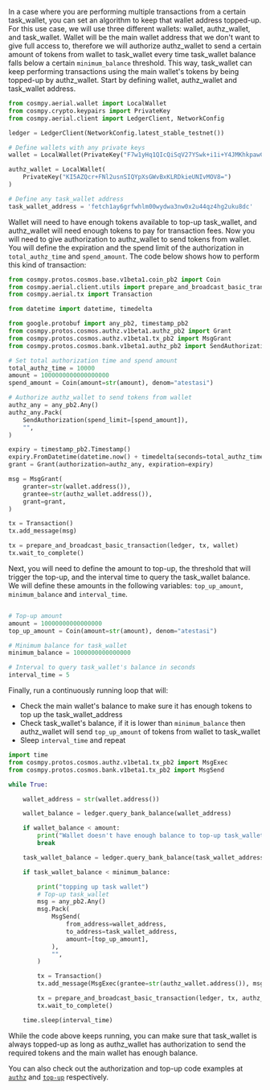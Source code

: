 In a case where you are performing multiple transactions from a certain task_wallet, you can set an algorithm to keep that wallet address topped-up. For this use case, we will use three different wallets: wallet, authz_wallet, and task_wallet. Wallet will be the main wallet address that we don't want to give full access to, therefore we will authorize authz_wallet to send a certain amount of tokens from wallet to task_wallet every time task_wallet balance falls below a certain `minimum_balance` threshold. This way, task_wallet can keep performing transactions using the main wallet's tokens by being topped-up by authz_wallet. Start by defining wallet, authz_wallet and task_wallet address.

```python
from cosmpy.aerial.wallet import LocalWallet
from cosmpy.crypto.keypairs import PrivateKey
from cosmpy.aerial.client import LedgerClient, NetworkConfig

ledger = LedgerClient(NetworkConfig.latest_stable_testnet())

# Define wallets with any private keys
wallet = LocalWallet(PrivateKey("F7w1yHq1QIcQiSqV27YSwk+i1i+Y4JMKhkpawCQIh6s="))

authz_wallet = LocalWallet(
    PrivateKey("KI5AZQcr+FNl2usnSIQYpXsGWvBxKLRDkieUNIvMOV8=")
)

# Define any task_wallet address
task_wallet_address = 'fetch1ay6grfwhlm00wydwa3nw0x2u44qz4hg2uku8dc'
```
Wallet will need to have enough tokens available to top-up task_wallet, and authz_wallet will need enough tokens to pay for transaction fees. Now you will need to give authorization to authz_wallet to send tokens from wallet. You will define the expiration and the spend limit of the authorization in `total_authz_time` and `spend_amount`. The code below shows how to perform this kind of transaction:

```python
from cosmpy.protos.cosmos.base.v1beta1.coin_pb2 import Coin
from cosmpy.aerial.client.utils import prepare_and_broadcast_basic_transaction
from cosmpy.aerial.tx import Transaction

from datetime import datetime, timedelta

from google.protobuf import any_pb2, timestamp_pb2
from cosmpy.protos.cosmos.authz.v1beta1.authz_pb2 import Grant
from cosmpy.protos.cosmos.authz.v1beta1.tx_pb2 import MsgGrant
from cosmpy.protos.cosmos.bank.v1beta1.authz_pb2 import SendAuthorization

# Set total authorization time and spend amount
total_authz_time = 10000
amount = 1000000000000000000
spend_amount = Coin(amount=str(amount), denom="atestasi")

# Authorize authz_wallet to send tokens from wallet
authz_any = any_pb2.Any()
authz_any.Pack(
    SendAuthorization(spend_limit=[spend_amount]),
    "",
)

expiry = timestamp_pb2.Timestamp()
expiry.FromDatetime(datetime.now() + timedelta(seconds=total_authz_time * 60))
grant = Grant(authorization=authz_any, expiration=expiry)

msg = MsgGrant(
    granter=str(wallet.address()),
    grantee=str(authz_wallet.address()),
    grant=grant,
)

tx = Transaction()
tx.add_message(msg)

tx = prepare_and_broadcast_basic_transaction(ledger, tx, wallet)
tx.wait_to_complete()
```

Next, you will need to define the amount to top-up, the threshold that will trigger the top-up, and the interval time to query the task_wallet balance. We will define these amounts in the following variables: `top_up_amount`, `minimum_balance` and `interval_time`.

```python

# Top-up amount
amount = 10000000000000000
top_up_amount = Coin(amount=str(amount), denom="atestasi")

# Minimum balance for task_wallet
minimum_balance = 1000000000000000

# Interval to query task_wallet's balance in seconds
interval_time = 5
```

Finally, run a continuously running loop that will:
* Check the main wallet's balance to make sure it has enough tokens to top up the task_wallet_address
* Check task_wallet's balance, if it is lower than `minimum_balance` then authz_wallet will send `top_up_amount` of tokens from wallet to task_wallet
* Sleep `interval_time` and repeat

```python
import time
from cosmpy.protos.cosmos.authz.v1beta1.tx_pb2 import MsgExec
from cosmpy.protos.cosmos.bank.v1beta1.tx_pb2 import MsgSend

while True:

    wallet_address = str(wallet.address())

    wallet_balance = ledger.query_bank_balance(wallet_address)

    if wallet_balance < amount:
        print("Wallet doesn't have enough balance to top-up task_wallet")
        break

    task_wallet_balance = ledger.query_bank_balance(task_wallet_address)

    if task_wallet_balance < minimum_balance:

        print("topping up task wallet")
        # Top-up task_wallet
        msg = any_pb2.Any()
        msg.Pack(
            MsgSend(
                from_address=wallet_address,
                to_address=task_wallet_address,
                amount=[top_up_amount],
            ),
            "",
        )

        tx = Transaction()
        tx.add_message(MsgExec(grantee=str(authz_wallet.address()), msgs=[msg]))

        tx = prepare_and_broadcast_basic_transaction(ledger, tx, authz_wallet)
        tx.wait_to_complete()

    time.sleep(interval_time)
```

While the code above keeps running, you can make sure that task_wallet is always topped-up as long as authz_wallet has authorization to send the required tokens and the main wallet has enough balance.

You can also check out the authorization and top-up code examples at [`authz`](https://github.com/fetchai/cosmpy/blob/main/examples/aerial_authz.py) and [`top-up`](https://github.com/fetchai/cosmpy/blob/main/examples/aerial_topup.py) respectively.
